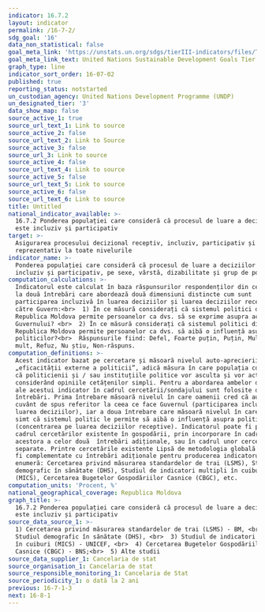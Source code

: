 ```yaml
---
indicator: 16.7.2
layout: indicator
permalink: /16-7-2/
sdg_goal: '16'
data_non_statistical: false
goal_meta_link: 'https://unstats.un.org/sdgs/tierIII-indicators/files/Tier3-16-07-02.pdf'
goal_meta_link_text: United Nations Sustainable Development Goals Tier 3 Work Plan (PDF 77.8 KB)
graph_type: line
indicator_sort_order: 16-07-02
published: true
reporting_status: notstarted
un_custodian_agency: United Nations Development Programme (UNDP)
un_designated_tier: '3'
data_show_map: false
source_active_1: true
source_url_text_1: Link to source
source_active_2: false
source_url_text_2: Link to Source
source_active_3: false
source_url_3: Link to source
source_active_4: false
source_url_text_4: Link to source
source_active_5: false
source_url_text_5: Link to source
source_active_6: false
source_url_text_6: Link to source
title: Untitled
national_indicator_available: >-
  16.7.2 Ponderea populației care consideră că procesul de luare a deciziilor
  este incluziv și participativ
target: >-
  Asigurarea procesului decizional receptiv, incluziv, participativ și
  reprezentativ la toate nivelurile
indicator_name: >-
  Ponderea populației care consideră că procesul de luare a deciziilor este
  incluziv și participativ, pe sexe, vârstă, dizabilitate și grup de populație
computation_calculations: >-
  Indicatorul este calculat în baza răspunsurilor respondenților din cercetării
  la două întrebări care abordează două dimensiuni distincte cum sunt
  participarea incluzivă în luarea deciziilor și luarea deciziilor receptive de
  către Guvern:<br>  1) În ce măsură considerați că sistemul politici din
  Republica Moldova permite persoanelor ca dvs. să se exprime asupra acțiunilor
  Guvernului? <br>  2) În ce măsură considerați că sistemul politici din
  Republica Moldova permite persoanelor ca dvs. să aibă o influență asupra
  politicilor?<br>  Răspunsurile fiind: Defel, Foarte puțin, Puțin, Mult, Foarte
  mult, Refuz, Nu știu, Non-răspuns.
computation_definitions: >-
  Acest indicator bazat pe cercetare și măsoară nivelul auto-aprecierii
  „eficacității externe a politicii”, adică măsura în care populația consideră
  că politicienii și / sau instituțiile politice vor asculta și vor acționa
  considerând opiniile cetățenilor simpli. Pentru a abordarea ambelor dimensiuni
  ale acestui indicator în cadrul cercetării/sondajului sunt folosite două
  întrebări. Prima întrebare măsoară nivelul în care oamenii cred că au un
  cuvânt de spus referitor la ceea ce face Guvernul (participarea incluzivă în
  luarea deciziilor), iar a doua întrebare care măsoară nivelul în care oamenii
  simt că sistemul politic le permite să aibă o influență asupra politicii
  (concentrarea pe luarea deciziilor receptive). Indicatorul poate fi produs în
  cadrul cercetărilor existente în gospodării, prin incorporare în cadrul
  acestora a celor două  întrebări adiționale, sau în cadrul unor cercetări
  separate. Printre cercetările existente Lipsă de metodologia globală pentru a
  fi complementate cu întrebări adiționale pentru producerea indicatorului se
  enumeră: Cercetarea privind măsurarea standardelor de trai (LSMS), Studiul
  demografic în sănătate (DHS), Studiul de indicatori multipli în cuiburi
  (MICS), Cercetarea Bugetelor Gospodăriilor Casnice (CBGC), etc.
computation_units: 'Procent, %'
national_geographical_coverage: Republica Moldova
graph_title: >-
  16.7.2 Ponderea populației care consideră că procesul de luare a deciziilor
  este incluziv și participativ
source_data_source_1: >-
  1) Cercetarea privind măsurarea standardelor de trai (LSMS) - BM, <br>  2)
  Studiul demografic în sănătate (DHS), <br>  3) Studiul de indicatori multipli
  în cuiburi (MICS) - UNICEF, <br>  4) Cercetarea Bugetelor Gospodăriilor
  Casnice (CBGC) - BNS;<br>  5) Alte studii
source_data_supplier_1: Cancelaria de stat
source_organisation_1: Cancelaria de stat
source_responsible_monitoring_1: Cancelaria de Stat
source_periodicity_1: o dată la 2 ani
previous: 16-7-1-3
next: 16-8-1
---
```


